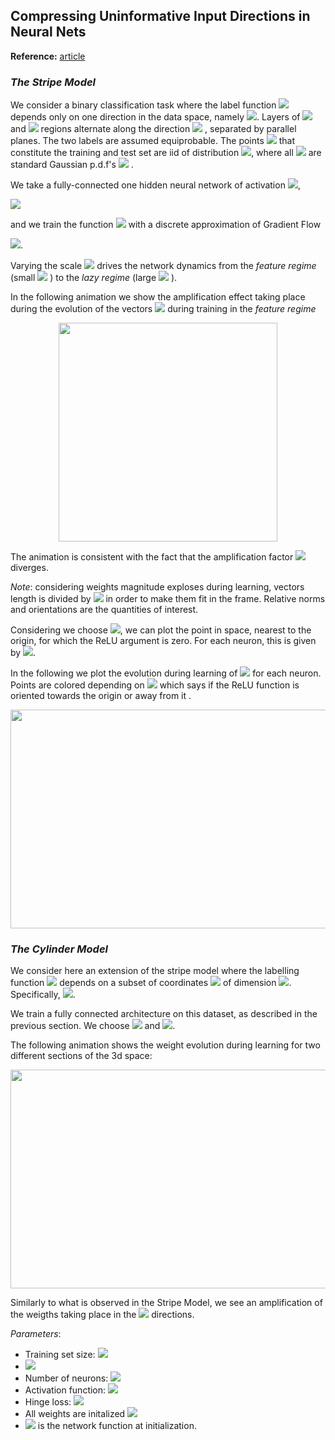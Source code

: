 ## Compressing Uninformative Input Directions in Neural Nets

**Reference:** [article][1]

### *The Stripe Model*

We consider a binary classification task where the label function 
<img src="https://render.githubusercontent.com/render/math?math=y(\vec x)">
depends only on one direction in the data space, namely 
<img src="https://render.githubusercontent.com/render/math?math=y( \vec x)=y(x_\parallel)">.
Layers of <img src="https://render.githubusercontent.com/render/math?math=y=+1"> and 
<img src="https://render.githubusercontent.com/render/math?math=y=-1">
regions alternate along the direction <img src="https://render.githubusercontent.com/render/math?math=x_\parallel">
, separated by parallel planes. The two labels are assumed equiprobable. The points 
<img src="https://render.githubusercontent.com/render/math?math=\vec x"> that constitute the training and test set are iid of distribution 
<img src="https://render.githubusercontent.com/render/math?math=\rho(\vec x) = \rho_\parallel(x_\parallel)\rho_\bot(x_\bot)">, where all <img src="https://render.githubusercontent.com/render/math?math=\rho">
are standard Gaussian p.d.f's 
<img src="https://render.githubusercontent.com/render/math?math=\mathcal{N}(0,1)">
.

We take a fully-connected one hidden neural network of activation <img src="https://render.githubusercontent.com/render/math?math=\sigma">,

<img src="https://render.githubusercontent.com/render/math?math=f(\vec x) = \frac{1}{h} \sum_{n=1}^h \beta_n \: \sigma\left(\frac{\vec \omega_n \cdot   \vec x}{\sqrt{d}} %2B b_n\right)">

and we train the function 
<img src="https://render.githubusercontent.com/render/math?math=F(\vec x) = \alpha \left(f(\vec x) - f_0(\vec x)\right)">
with a discrete approximation of Gradient Flow

<img src="https://render.githubusercontent.com/render/math?math=\dot{W} = -\partial_W \frac{1}{p}\sum_\mu l\left(y^\mu F(\vec x^\mu)\right)">. 

Varying the scale 
<img src="https://render.githubusercontent.com/render/math?math=\alpha">
drives the network dynamics from the *feature regime* (small 
<img src="https://render.githubusercontent.com/render/math?math=\alpha">
) to the *lazy regime* (large 
<img src="https://render.githubusercontent.com/render/math?math=\alpha">
).

In the following animation we show the amplification effect taking place during the evolution of the vectors 
<img src="https://render.githubusercontent.com/render/math?math=\beta_n \vec \omega_n">
during training in the *feature regime*

<p align="center">
  <img width="350" height="350" src="https://github.com/leonardopetrini/feature_lazy/blob/msml20/stripe_feature_d10.gif">
</p>

The animation is consistent with the fact that the amplification factor
<img src="https://render.githubusercontent.com/render/math?math=\Lambda = \sqrt{\frac{\langle \omega_\parallel^2\rangle_h}{\langle\bar\omega_\bot^2\rangle_h}}">
diverges. 

*Note*: considering weights magnitude exploses during learning, vectors length is divided by 
<img src="https://render.githubusercontent.com/render/math?math=\max(|\beta|\: ||\vec \omega||)">
in order to make them fit in the frame. Relative norms and orientations are the quantities of interest.

Considering we choose <img src="https://render.githubusercontent.com/render/math?math=\sigma(\cdot) = ReLU(\cdot)">,
we can plot the point in space, nearest to the origin, for which the ReLU argument is zero. For each neuron, this is given by 
<img src="https://render.githubusercontent.com/render/math?math=-b_n \frac{\omega_n}{||\omega_n||^2}">.

In the following we plot the evolution during learning of
<img src="https://render.githubusercontent.com/render/math?math=-b_n \frac{\omega_n}{||\omega_n||^2}">
for each neuron. Points are colored depending on 
<img src="https://render.githubusercontent.com/render/math?math=sign(b_n)">
which says if the ReLU function is oriented towards the origin or away from it
.
<p align="center">
  <img width="700" height="350" src="https://github.com/leonardopetrini/feature_lazy/blob/experimental/particles_stripe_feature.gif">
</p>


### *The Cylinder Model*

We consider here an extension of the stripe model where the labelling function 
<img src="https://render.githubusercontent.com/render/math?math=y( \vec x)">
depends on a subset of coordinates 
<img src="https://render.githubusercontent.com/render/math?math=\vec x_\parallel">
of dimension 
<img src="https://render.githubusercontent.com/render/math?math=d_\parallel < d">.
Specifically, <img src="https://render.githubusercontent.com/render/math?math=y( \vec x) = y(||\vec x_\parallel||)">.

We train a fully connected architecture on this dataset, as described in the previous section. We choose 
<img src="https://render.githubusercontent.com/render/math?math=d = 3"> and
<img src="https://render.githubusercontent.com/render/math?math=d_\parallel = 2">.

The following animation shows the weight evolution during learning for two different sections of the 3d space:

<p align="center">
  <img width="700" height="350" src="https://github.com/leonardopetrini/feature_lazy/blob/msml20/cylinder_feature.gif">
</p>

Similarly to what is observed in the Stripe Model, we see an amplification of the weigths taking place in the 
<img src="https://render.githubusercontent.com/render/math?math=\vec x_\parallel">
directions.


*Parameters*: 
* Training set size: <img src="https://render.githubusercontent.com/render/math?math=p = 1000">
* <img src="https://render.githubusercontent.com/render/math?math=\alpha = 10^{-6}">
* Number of neurons: <img src="https://render.githubusercontent.com/render/math?math=h = 10000">
* Activation function: <img src="https://render.githubusercontent.com/render/math?math=\sigma(\cdot) = ReLU(\cdot)">
* Hinge loss: <img src="https://render.githubusercontent.com/render/math?math=l(z) = \max(0, 1 - z)">
* All weights are initalized <img src="https://render.githubusercontent.com/render/math?math=\vec \omega_n, \b_n, \beta_n \sim \mathcal{N}(0,\mathbf{1})">
* <img src="https://render.githubusercontent.com/render/math?math=f_0"> is the network function at initialization.

[1]:https://

